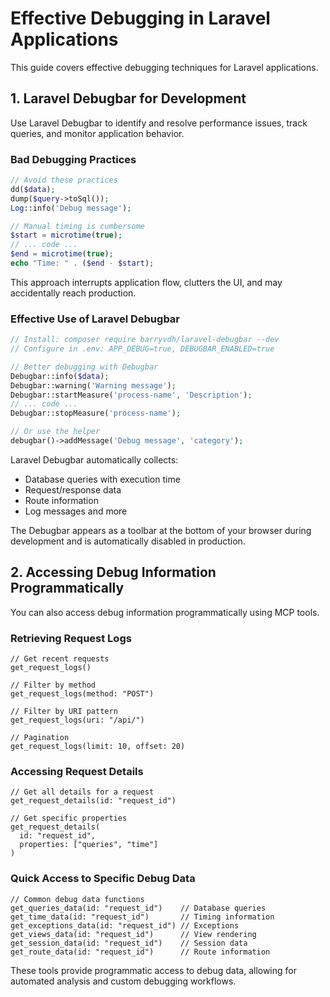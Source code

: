 # Effective Debugging in Laravel Applications

This guide covers effective debugging techniques for Laravel applications.

## 1. Laravel Debugbar for Development

Use Laravel Debugbar to identify and resolve performance issues, track queries, and monitor application behavior.

### Bad Debugging Practices

```php
// Avoid these practices
dd($data);
dump($query->toSql());
Log::info('Debug message');

// Manual timing is cumbersome
$start = microtime(true);
// ... code ...
$end = microtime(true);
echo "Time: " . ($end - $start);
```

This approach interrupts application flow, clutters the UI, and may accidentally reach production.

### Effective Use of Laravel Debugbar

```php
// Install: composer require barryvdh/laravel-debugbar --dev
// Configure in .env: APP_DEBUG=true, DEBUGBAR_ENABLED=true

// Better debugging with Debugbar
Debugbar::info($data);
Debugbar::warning('Warning message');
Debugbar::startMeasure('process-name', 'Description');
// ... code ...
Debugbar::stopMeasure('process-name');

// Or use the helper
debugbar()->addMessage('Debug message', 'category');
```

Laravel Debugbar automatically collects:

-   Database queries with execution time
-   Request/response data
-   Route information
-   Log messages and more

The Debugbar appears as a toolbar at the bottom of your browser during development and is automatically disabled in production.

## 2. Accessing Debug Information Programmatically

You can also access debug information programmatically using MCP tools.

### Retrieving Request Logs

```
// Get recent requests
get_request_logs()

// Filter by method
get_request_logs(method: "POST")

// Filter by URI pattern
get_request_logs(uri: "/api/")

// Pagination
get_request_logs(limit: 10, offset: 20)
```

### Accessing Request Details

```
// Get all details for a request
get_request_details(id: "request_id")

// Get specific properties
get_request_details(
  id: "request_id",
  properties: ["queries", "time"]
)
```

### Quick Access to Specific Debug Data

```
// Common debug data functions
get_queries_data(id: "request_id")    // Database queries
get_time_data(id: "request_id")       // Timing information
get_exceptions_data(id: "request_id") // Exceptions
get_views_data(id: "request_id")      // View rendering
get_session_data(id: "request_id")    // Session data
get_route_data(id: "request_id")      // Route information
```

These tools provide programmatic access to debug data, allowing for automated analysis and custom debugging workflows.
